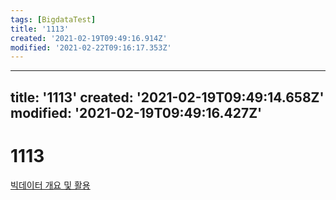 ```yaml
---
tags: [BigdataTest]
title: '1113'
created: '2021-02-19T09:49:16.914Z'
modified: '2021-02-22T09:16:17.353Z'
---
```


---
title: '1113'
created: '2021-02-19T09:49:14.658Z'
modified: '2021-02-19T09:49:16.427Z'
---

# 1113

[빅데이터 개요 및 활용](./1110.md)
